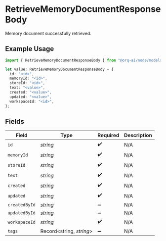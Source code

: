 # RetrieveMemoryDocumentResponseBody

Memory document successfully retrieved.

## Example Usage

```typescript
import { RetrieveMemoryDocumentResponseBody } from "@orq-ai/node/models/operations";

let value: RetrieveMemoryDocumentResponseBody = {
  id: "<id>",
  memoryId: "<id>",
  storeId: "<id>",
  text: "<value>",
  created: "<value>",
  updated: "<value>",
  workspaceId: "<id>",
};
```

## Fields

| Field                    | Type                     | Required                 | Description              |
| ------------------------ | ------------------------ | ------------------------ | ------------------------ |
| `id`                     | *string*                 | :heavy_check_mark:       | N/A                      |
| `memoryId`               | *string*                 | :heavy_check_mark:       | N/A                      |
| `storeId`                | *string*                 | :heavy_check_mark:       | N/A                      |
| `text`                   | *string*                 | :heavy_check_mark:       | N/A                      |
| `created`                | *string*                 | :heavy_check_mark:       | N/A                      |
| `updated`                | *string*                 | :heavy_check_mark:       | N/A                      |
| `createdById`            | *string*                 | :heavy_minus_sign:       | N/A                      |
| `updatedById`            | *string*                 | :heavy_minus_sign:       | N/A                      |
| `workspaceId`            | *string*                 | :heavy_check_mark:       | N/A                      |
| `tags`                   | Record<string, *string*> | :heavy_minus_sign:       | N/A                      |